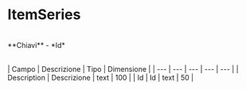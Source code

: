 # ItemSeries

<br>
**Chiavi**
- *Id*
<br><br>

| Campo | Descrizione | Tipo | Dimensione | 
| --- | --- | --- | --- | --- |
| Description | Descrizione | text | 100 |
| Id | Id | text | 50 |

